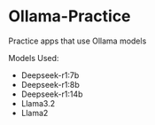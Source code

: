 # Ollama-Practice
Practice apps that use Ollama models

Models Used:
- Deepseek-r1:7b
- Deepseek-r1:8b
- Deepseek-r1:14b
- Llama3.2
- Llama2
